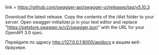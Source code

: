 link = https://github.com/swagger-api/swagger-ui/releases/tag/v5.10.3

Download the latest release.
Copy the contents of the /dist folder to your server.
Open swagger-initializer.js in your text editor and replace "https://petstore.swagger.io/v2/swagger.json" with the URL for your OpenAPI 3.0 spec.

Перейдите по адресу http://127.0.0.1:8000/apidocs в вашем веб-браузере.
